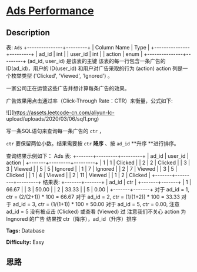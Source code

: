 # [Ads Performance][title]

## Description

表: `Ads`
            +---------------+---------+    | Column Name   | Type    |    +---------------+---------+    | ad_id         | int     |    | user_id       | int     |    | action        | enum    |    +---------------+---------+    (ad_id, user_id) 是该表的主键    该表的每一行包含一条广告的 ID(ad_id)，用户的 ID(user_id) 和用户对广告采取的行为 (action)    action 列是一个枚举类型 ('Clicked', 'Viewed', 'Ignored') 。    



一家公司正在运营这些广告并想计算每条广告的效果。

广告效果用点击通过率（Click-Through Rate：CTR）来衡量，公式如下:

![](https://assets.leetcode-cn.com/aliyun-lc-
upload/uploads/2020/03/06/sql1.png)

写一条SQL语句来查询每一条广告的 `ctr` ，

 `ctr` 要保留两位小数。结果需要按 `ctr`  **降序** 、按 `ad_id`  **升序  **进行排序。



查询结果示例如下：
            Ads 表:    +-------+---------+---------+    | ad_id | user_id | action  |    +-------+---------+---------+    | 1     | 1       | Clicked |    | 2     | 2       | Clicked |    | 3     | 3       | Viewed  |    | 5     | 5       | Ignored |    | 1     | 7       | Ignored |    | 2     | 7       | Viewed  |    | 3     | 5       | Clicked |    | 1     | 4       | Viewed  |    | 2     | 11      | Viewed  |    | 1     | 2       | Clicked |    +-------+---------+---------+    结果表:    +-------+-------+    | ad_id | ctr   |    +-------+-------+    | 1     | 66.67 |    | 3     | 50.00 |    | 2     | 33.33 |    | 5     | 0.00  |    +-------+-------+    对于 ad_id = 1, ctr = (2/(2+1)) * 100 = 66.67    对于 ad_id = 2, ctr = (1/(1+2)) * 100 = 33.33    对于 ad_id = 3, ctr = (1/(1+1)) * 100 = 50.00    对于 ad_id = 5, ctr = 0.00, 注意 ad_id = 5 没有被点击 (Clicked) 或查看 (Viewed) 过    注意我们不关心 action 为 Ingnored 的广告    结果按 ctr（降序），ad_id（升序）排序    


**Tags:** Database

**Difficulty:** Easy

## 思路

[title]: https://leetcode-cn.com/problems/ads-performance
